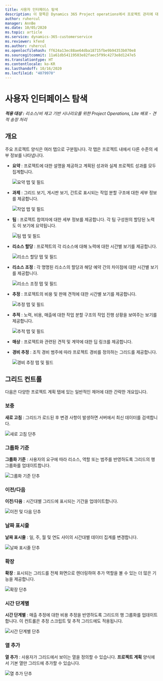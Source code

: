 ```yaml
---
title: 사용자 인터페이스 탐색
description: 이 항목은 Dynamics 365 Project operations에서 프로젝트 관리에 대한 정보를 제공합니다.
author: ruhercul
manager: AnnBe
ms.date: 10/05/2020
ms.topic: article
ms.service: dynamics-365-customerservice
ms.reviewer: kfend
ms.author: ruhercul
ms.openlocfilehash: ff624a13ec88ae64dba18715fbe9b94353b070e8
ms.sourcegitcommit: 11a61db54119503e82faec5f99c4273e8d1247e5
ms.translationtype: HT
ms.contentlocale: ko-KR
ms.lasthandoff: 10/16/2020
ms.locfileid: "4079970"
---
```

# <a name="navigating-the-user-interface"></a>사용자 인터페이스 탐색

_**적용 대상 :** 리소스/비 재고 기반 시나리오를 위한 Project Operations, Lite 배포 - 견적 송장 처리_

## <a name="overview"></a>개요

주요 프로젝트 양식은 여러 탭으로 구분됩니다. 각 탭은 프로젝트 내에서 다른 수준의 세부 정보를 나타냅니다.

- **요약** : 프로젝트에 대한 설명을 제공하고 계획된 성과와 실제 프로젝트 성과를 모두 집계합니다.

    ![요약 탭 및 필드](media/navigation7.png)

- **과제** : 그리드 보기, 게시판 보기, 간트로 표시되는 작업 분할 구조에 대한 세부 정보를 제공합니다.

    ![작업 탭 및 필드](media/navigation8.png)

- **팀** : 프로젝트 참여자에 대한 세부 정보를 제공합니다. 각 팀 구성원의 할당된 노력도 이 보기에 요약됩니다.

    ![팀 탭 및 필드](media/navigation9.png)

- **리소스 할당** : 프로젝트의 각 리소스에 대해 노력에 대한 시간별 보기를 제공합니다.

    ![리소스 할당 탭 및 필드](media/navigation10.png)

- **리소스 조정** : 각 명명된 리소스의 할당과 해당 예약 간의 차이점에 대한 시간별 보기를 제공합니다.

    ![리소스 조정 탭 및 필드](media/navigation11.png)

- **추정** : 프로젝트의 비용 및 판매 견적에 대한 시간별 보기를 제공합니다.

    ![추정 탭 및 필드](media/navigation12.png)

- **추적** : 노력, 비용, 매출에 대한 작업 분할 구조의 작업 진행 상황을 보여주는 보기를 제공합니다.

    ![추적 탭 및 필드](media/navigation13.png)

- **매상** : 프로젝트와 관련된 견적 및 계약에 대한 딥 링크를 제공합니다.

- **경비 추정** : 조직 경비 범주에 따라 프로젝트 경비를 정의하는 그리드를 제공합니다.

    ![경비 추정 탭 및 필드](media/navigation14.png)

## <a name="grid-controls"></a>그리드 컨트롤

다음은 다양한 프로젝트 계획 탭에 있는 일반적인 제어에 대한 간략한 개요입니다.

### <a name="refresh"></a>보충

**새로 고침** : 그리드가 로드된 후 변경 사항이 발생하면 서버에서 최신 데이터를 검색합니다.

![새로 고침 단추](media/navigation7.png)

### <a name="group-by"></a>그룹화 기준

**그룹화 기준** : 사용자의 요구에 따라 리소스, 역할 또는 범주를 반영하도록 그리드의 행 그룹화를 업데이트합니다.

![그룹화 기준 단추](media/navigation6.png)

### <a name="previousnext"></a>이전/다음

**이전**/**다음** : 시간대별 그리드에 표시되는 기간을 업데이트합니다.

![이전 및 다음 단추](media/navigation2.png)

### <a name="timescale"></a>날짜 표시줄

**날짜 표시줄** : 일, 주, 월 및 연도 사이의 시간대별 데이터 집계를 변경합니다.

![날짜 표시줄 단추](media/navigation3.png)

### <a name="expand"></a>확장

**확장** : 표시되는 그리드를 전체 화면으로 렌더링하여 추가 역할을 볼 수 있는 더 많은 기능을 제공합니다.

![확장 단추](media/navigation4.png)

### <a name="time-phase-by"></a>시간 단계별

**시간 단계별** : 매출 추정에 대한 비용 추정을 반영하도록 그리드의 행 그룹화를 업데이트합니다. 이 컨트롤은 추정 스크립트 및 추적 그리드에도 적용됩니다.

![시간 단계별 단추](media/navigation0.png)

### <a name="add-column"></a>열 추가

**열 추가** : 사용자가 그리드에서 보이는 열을 정의할 수 있습니다. **프로젝트 계획** 양식에서 기본 열만 그리드에 추가할 수 있습니다.

![열 추가 단추](media/navigation5.png)
